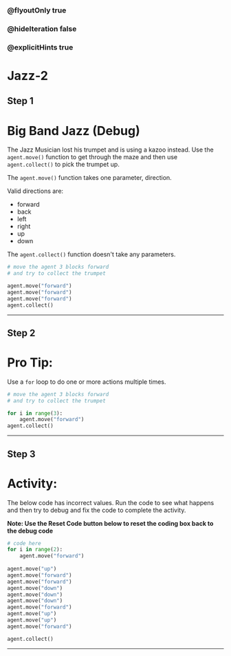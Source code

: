 ### @flyoutOnly true
### @hideIteration false
### @explicitHints true

# Jazz-2

## Step 1
# Big Band Jazz (Debug)

The Jazz Musician lost his trumpet and is using a kazoo instead. Use the `agent.move()` function to get through the maze and then use `agent.collect()` to pick the trumpet up.

The `agent.move()` function takes one parameter, direction.

Valid directions are: 
- forward
- back
- left
- right
- up
- down

The `agent.collect()` function doesn't take any parameters.

```python
# move the agent 3 blocks forward
# and try to collect the trumpet

agent.move("forward")
agent.move("forward")
agent.move("forward")
agent.collect()
```

---

## Step 2
# Pro Tip:

Use a `for` loop to do one or more actions multiple times.

```python
# move the agent 3 blocks forward
# and try to collect the trumpet

for i in range(3):
    agent.move("forward")
agent.collect()
```

---

## Step 3
# Activity:

The below code has incorrect values. Run the code to see what happens and then try to debug and fix the code to complete the activity.

**Note: Use the Reset Code button below to reset the coding box back to the debug code**

```python
# code here
for i in range(2):
    agent.move("forward")
    
agent.move("up")
agent.move("forward")
agent.move("forward")
agent.move("down")
agent.move("down")
agent.move("down")
agent.move("forward")
agent.move("up")
agent.move("up")
agent.move("forward")

agent.collect()
```

---

